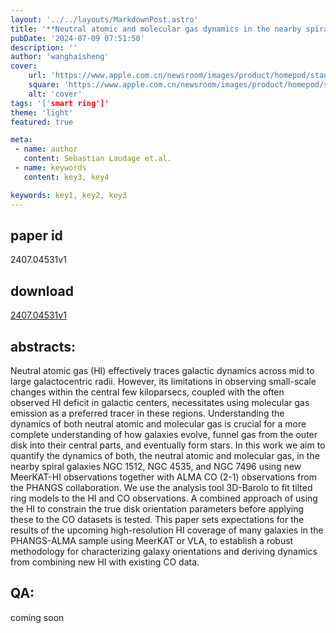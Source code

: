 ```yaml
---
layout: '../../layouts/MarkdownPost.astro'
title: '**Neutral atomic and molecular gas dynamics in the nearby spiral galaxies NGC 1512 NGC 4535 and NGC 7496**'
pubDate: '2024-07-09 07:51:50'
description: ''
author: 'wanghaisheng'
cover:
    url: 'https://www.apple.com.cn/newsroom/images/product/homepod/standard/Apple-HomePod-hero-230118_big.jpg.large_2x.jpg'
    square: 'https://www.apple.com.cn/newsroom/images/product/homepod/standard/Apple-HomePod-hero-230118_big.jpg.large_2x.jpg'
    alt: 'cover'
tags: '['smart ring']' 
theme: 'light'
featured: true

meta:
 - name: author
   content: Sebastian Laudage et.al.
 - name: keywords
   content: key3, key4

keywords: key1, key2, key3
---
```


## paper id
2407.04531v1
## download
[2407.04531v1](http://arxiv.org/abs/2407.04531v1)
## abstracts:
Neutral atomic gas (HI) effectively traces galactic dynamics across mid to large galactocentric radii. However, its limitations in observing small-scale changes within the central few kiloparsecs, coupled with the often observed HI deficit in galactic centers, necessitates using molecular gas emission as a preferred tracer in these regions. Understanding the dynamics of both neutral atomic and molecular gas is crucial for a more complete understanding of how galaxies evolve, funnel gas from the outer disk into their central parts, and eventually form stars. In this work we aim to quantify the dynamics of both, the neutral atomic and molecular gas, in the nearby spiral galaxies NGC 1512, NGC 4535, and NGC 7496 using new MeerKAT-HI observations together with ALMA CO (2-1) observations from the PHANGS collaboration. We use the analysis tool 3D-Barolo to fit tilted ring models to the HI and CO observations. A combined approach of using the HI to constrain the true disk orientation parameters before applying these to the CO datasets is tested. This paper sets expectations for the results of the upcoming high-resolution HI coverage of many galaxies in the PHANGS-ALMA sample using MeerKAT or VLA, to establish a robust methodology for characterizing galaxy orientations and deriving dynamics from combining new HI with existing CO data.
## QA:
coming soon
